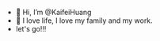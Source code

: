 - 👋 Hi, I’m @KaifeiHuang
- 👀 I love life, I love my family and my work.
- let's go!!!

<!---
KaifeiHuang/KaifeiHuang is a ✨ special ✨ repository because its `README.md` (this file) appears on your GitHub profile.
You can click the Preview link to take a look at your changes.
--->
